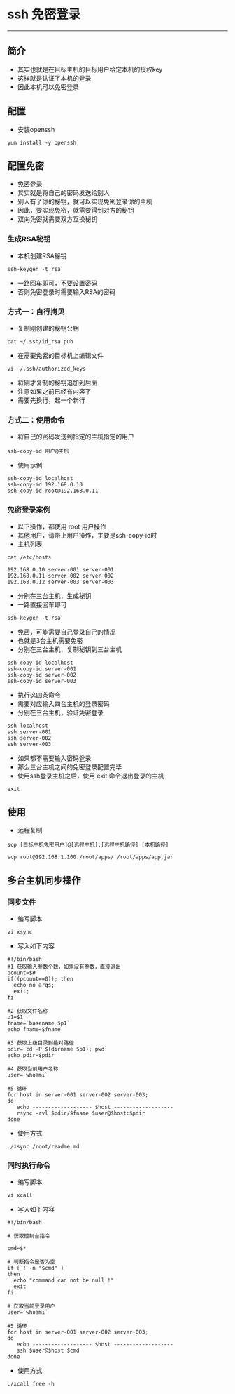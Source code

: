 # ssh 免密登录
---

## 简介
- 其实也就是在目标主机的目标用户给定本机的授权key
- 这样就是认证了本机的登录
- 因此本机可以免密登录

## 配置
- 安装openssh
```shell script
yum install -y openssh
```
## 配置免密
- 免密登录
- 其实就是将自己的密码发送给别人
- 别人有了你的秘钥，就可以实现免密登录你的主机
- 因此，要实现免密，就需要得到对方的秘钥
- 双向免密就需要双方互换秘钥
### 生成RSA秘钥
- 本机创建RSA秘钥
```shell script
ssh-keygen -t rsa
```
- 一路回车即可，不要设置密码
- 否则免密登录时需要输入RSA的密码

### 方式一：自行拷贝
- 复制刚创建的秘钥公钥
```shell script
cat ~/.ssh/id_rsa.pub
```
- 在需要免密的目标机上编辑文件
```shell script
vi ~/.ssh/authorized_keys
```
- 将刚才复制的秘钥追加到后面
- 注意如果之前已经有内容了
- 需要先换行，起一个新行

### 方式二：使用命令
- 将自己的密码发送到指定的主机指定的用户
```shell script
ssh-copy-id 用户@主机
```
- 使用示例
```shell script
ssh-copy-id localhost
ssh-copy-id 192.168.0.10
ssh-copy-id root@192.168.0.11
```
### 免密登录案例
- 以下操作，都使用 root 用户操作
- 其他用户，请带上用户操作，主要是ssh-copy-id时
- 主机列表
```shell script
cat /etc/hosts
```
```shell script
192.168.0.10 server-001 server-001
192.168.0.11 server-002 server-002
192.168.0.12 server-003 server-003
```
- 分别在三台主机，生成秘钥
- 一路直接回车即可
```shell script
ssh-keygen -t rsa
```
- 免密，可能需要自己登录自己的情况
- 也就是3台主机需要免密
- 分别在三台主机，复制秘钥到三台主机
```shell script
ssh-copy-id localhost
ssh-copy-id server-001
ssh-copy-id server-002
ssh-copy-id server-003
```
- 执行这四条命令
- 需要对应输入四台主机的登录密码
- 分别在三台主机，验证免密登录
```shell script
ssh localhost
ssh server-001
ssh server-002
ssh server-003
```
- 如果都不需要输入密码登录
- 那么三台主机之间的免密登录配置完毕
- 使用ssh登录主机之后，使用 exit 命令退出登录的主机
```shell script
exit
```


## 使用
- 远程复制
```shell script
scp [目标主机免密用户]@[远程主机]:[远程主机路径] [本机路径]

scp root@192.168.1.100:/root/apps/ /root/apps/app.jar
```

## 多台主机同步操作
### 同步文件
- 编写脚本
```shell script
vi xsync
```
- 写入如下内容
```shell script
#!/bin/bash 
#1 获取输入参数个数，如果没有参数，直接退出 
pcount=$#
if((pcount==0)); then
  echo no args;
  exit;
fi

#2 获取文件名称 
p1=$1
fname=`basename $p1`
echo fname=$fname

#3 获取上级目录到绝对路径
pdir=`cd -P $(dirname $p1); pwd`
echo pdir=$pdir

#4 获取当前用户名称
user=`whoami`

#5 循环
for host in server-001 server-002 server-003;
do
   echo ------------------- $host -------------------
   rsync -rvl $pdir/$fname $user@$host:$pdir
done
```
- 使用方式
```shell script
./xsync /root/readme.md
```

### 同时执行命令
- 编写脚本
```shell script
vi xcall
```
- 写入如下内容
```shell script
#!/bin/bash 

# 获取控制台指令

cmd=$*

# 判断指令是否为空
if [ ! -n "$cmd" ]
then
  echo "command can not be null !"
  exit
fi

# 获取当前登录用户
user=`whoami`

#5 循环
for host in server-001 server-002 server-003;
do
   echo ------------------- $host -------------------
   ssh $user@$host $cmd
done
```
- 使用方式
```shell script
./xcall free -h
```